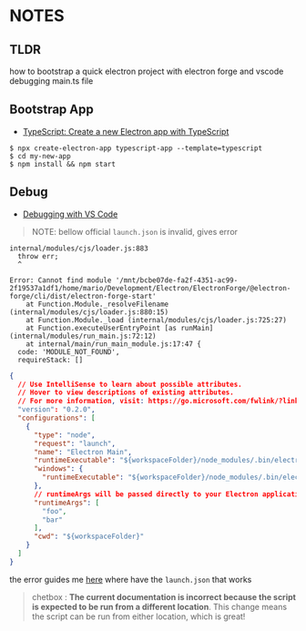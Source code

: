 # NOTES

## TLDR

how to bootstrap a quick electron project with electron forge and vscode debugging main.ts file

## Bootstrap App

- [TypeScript: Create a new Electron app with TypeScript](https://www.electronforge.io/templates/typescript-template)

```shell
$ npx create-electron-app typescript-app --template=typescript
$ cd my-new-app
$ npm install && npm start
```

## Debug

- [Debugging with VS Code](https://www.electronforge.io/advanced/debugging#debugging-with-vs-code)

> NOTE: bellow official `launch.json` is invalid, gives error

```shell
internal/modules/cjs/loader.js:883
  throw err;
  ^

Error: Cannot find module '/mnt/bcbe07de-fa2f-4351-ac99-2f19537a1df1/home/mario/Development/Electron/ElectronForge/@electron-forge/cli/dist/electron-forge-start'
    at Function.Module._resolveFilename (internal/modules/cjs/loader.js:880:15)
    at Function.Module._load (internal/modules/cjs/loader.js:725:27)
    at Function.executeUserEntryPoint [as runMain] (internal/modules/run_main.js:72:12)
    at internal/main/run_main_module.js:17:47 {
  code: 'MODULE_NOT_FOUND',
  requireStack: []
```

```json
{
  // Use IntelliSense to learn about possible attributes.
  // Hover to view descriptions of existing attributes.
  // For more information, visit: https://go.microsoft.com/fwlink/?linkid=830387
  "version": "0.2.0",
  "configurations": [
    {
      "type": "node",
      "request": "launch",
      "name": "Electron Main",
      "runtimeExecutable": "${workspaceFolder}/node_modules/.bin/electron-forge-vscode-nix",
      "windows": {
        "runtimeExecutable": "${workspaceFolder}/node_modules/.bin/electron-forge-vscode-win.cmd"
      },
      // runtimeArgs will be passed directly to your Electron application
      "runtimeArgs": [
        "foo",
        "bar"
      ],
      "cwd": "${workspaceFolder}"
    }
  ]
}
```

the error guides me [here](https://github.com/electron-userland/electron-forge/pull/1370#issuecomment-621510831)
where have the `launch.json` that works

> chetbox : **The current documentation is incorrect because the script is expected to be run from a different location**. This change means the script can be run from either location, which is great!
